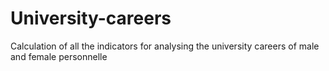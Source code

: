 # University-careers

Calculation of all the indicators for analysing the university careers of male and female personnelle
